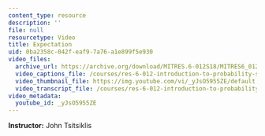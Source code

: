 ```yaml
---
content_type: resource
description: ''
file: null
resourcetype: Video
title: Expectation
uid: 0ba2358c-042f-eaf9-7a76-a1e899f5e930
video_files:
  archive_url: https://archive.org/download/MITRES.6-012S18/MITRES6_012S18_L05-08_300k.mp4
  video_captions_file: /courses/res-6-012-introduction-to-probability-spring-2018/b21fe4a5d11552d8a51d8458d903e31b_yJsO5955ZE.vtt
  video_thumbnail_file: https://img.youtube.com/vi/_yJsO5955ZE/default.jpg
  video_transcript_file: /courses/res-6-012-introduction-to-probability-spring-2018/1c51dcaf9af8d21e35eb8c6507344801_yJsO5955ZE.pdf
video_metadata:
  youtube_id: _yJsO5955ZE
---
```


**Instructor:** John Tsitsiklis